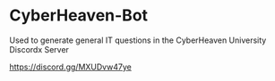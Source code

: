 # CyberHeaven-Bot

Used to generate general IT questions in the CyberHeaven University Discordx Server

https://discord.gg/MXUDvw47ye
